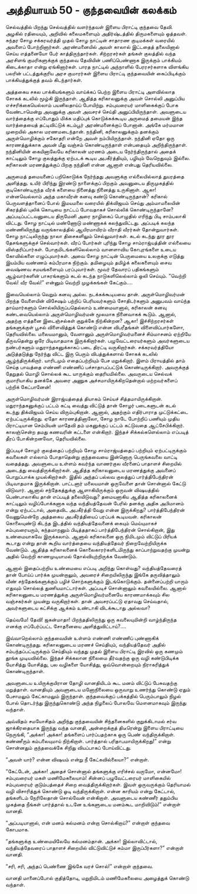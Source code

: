 # அத்தியாயம் 50 - குந்தவையின் கலக்கம்

செல்வத்தில் பிறந்து செல்வத்தில் வளர்ந்தவள் இளைய பிராட்டி குந்தவை தேவி. அழகில் ரதியையும், அறிவில் கலைமகளையும் அதிர்ஷ்டத்தில் திருமகளையும் ஒத்தவள். சுந்தர சோழ சக்கரவர்த்தி முதல் சோழ நாட்டின் சாதாரண குடிமக்கள் வரையில் அவளைப் போற்றினார்கள். அரண்மனையில் அவள் காலால் இட்டதைத் தலையினால் செய்ய எத்தனையோ பேர் காத்திருந்தார்கள். சிற்றரசர்கள் தங்கள் குலத்தில் வந்த அரசிளங் குமரிகளுக்குக் குந்தவை தேவியின் பணிப்பெண்ணாக இருக்கும் பாக்கியம் கிடைக்காதா என்று ஏங்கினார்கள். பாரத நாட்டில் அந்நாளில் பேரரசர்களாக விளங்கிய பலரின் பட்டத்துக்குரிய அரச குமாரர்கள் இளைய பிராட்டி குந்தவையின் கைப்பிடிக்கும் பாக்கியத்துக்குத் தவம் கிடந்தார்கள்.

அத்தகைய சகல பாக்கியங்களும் வாய்க்கப் பெற்ற இளைய பிராட்டி அளவில்லாத சோகக் கடலில் மூழ்கி இருந்தாள். ஆதித்த கரிகாலனுக்கு அவள் சொல்லி அனுப்பிய எச்சரிக்கையெல்லாம் பயனிலதாய்ப் போயிற்று. சம்புவரையர் மாளிகைக்குப் போக வேண்டாமென்று அவனுக்கு அவள் அவசரச் செய்தி அனுப்பியிருந்தாள். அவளுடைய வார்த்தைக்கு எப்போதும் மிக்க மதிப்புக் கொடுக்கக்கூடிய அருமைத் தமையன் இந்த வார்த்தையைத் தட்டிவிட்டுக் கடம்பூர் அரண்மனைக்குப் போனான். அங்கே மர்மமான முறையில் அகால மரணமடைந்தான். நந்தினி, கரிகாலனுக்கும் தனக்கும் அருள்மொழிக்கும் சகோதரி என்றே அவள் நம்பியிருந்தாள். நந்தினி ஏதோ ஒரு காரணத்துக்காக அவன் மீது வஞ்சம் கொண்டிருந்தாள் என்பதையும் அறிந்திருந்தாள். நந்தினியின் கையினாலேயே கரிகாலன் மரணம் அடைய நேர்ந்திருந்தால் அதைக் காட்டிலும் சோழ குலத்துக்கு ஏற்படக் கூடிய அபகீர்த்தியும், பழியும் வேறெதுவும் இல்லை. கரிகாலன் மரணத்துக்குப் பிறகு நந்தினி என்ன ஆனாள் என்பது தெரியவில்லை.

அருமைத் தமையனைப் பறிகொடுக்க நேர்ந்தது அவளுக்கு எல்லையில்லாத் துயரத்தை அளித்தது. உயிர் பிரிந்து இரண்டு நாளைக்குப் பிறகும் அவனுடைய திருமுகத்தில் குடிகொண்டிருந்த வீரக் களையை நினைத்து நினைத்து உருகினாள். ஆகா! என்னவெல்லாம் அந்த மகாவீரன் கனவு கண்டு கொண்டிருந்தான்? கரிகால் பெருவளத்தானைப் போல் இமயமலை வரையில் திக்விஜயம் செய்து அம்மாமலையின் சிகரத்தில் புலிக் கொடியை நாட்டப் போவதாகச் சொல்லிக் கொண்டிருந்தானே? அப்படிப்பட்டவனுடைய திருமேனி அரை நாழிகைப் பொழுதில் எரிந்து பிடி சாம்பலாகி விட்டது. சோழ நாட்டில் மண்ணோடு மண்ணாகக் கலந்துவிட்டது. அப்படிக் கலந்த மண்ணிலிருந்து வருங்காலத்தில் ஆயிரமாயிரம் வீராதி வீரர்கள் தோன்றுவார்கள். சோழ நாட்டிலிருந்து நாலா திசைகளிலும் செல்லுவார்கள். கடல் கடந்து தூர தூர தேசங்களுக்குச் செல்வார்கள். வீரப் போர்கள் புரிந்து சோழ சாம்ராஜ்யத்தின் எல்லையை விஸ்தரிப்பார்கள். போகுமிடங்களிலெல்லாம் வானளாவிய கோபுரங்களை உடைய கோவில்களை எழுப்புவார்கள். அவை சோழ நாட்டின் பெருமையை உலகுக்கு எடுத்து இயம்பிய வண்ணம் கம்பீரமாக நிற்கும். தமிழையும் தமிழ்க் கலைகளையும் சைவ வைஷ்ணவ சமயங்களையும் பரப்புவார்கள். மூவர் தேவாரப் பதிகங்களும் ஆழ்வார்களின் பாசுரங்களும் கடல் கடந்த நாடுகளிலெல்லாம் ஒலி செய்யும். &#8220;வெற்றி வேல்! வீர வேல்!&#8221; என்னும் வெற்றி முழக்கங்கள் கேட்கும்&#8230;.

இவையெல்லாம் வெறும் கனவு அல்ல. நடக்கக்கூடியவை தான். அருள்மொழிவர்மன் பிறந்த வேளையின் விசேஷம் பற்றிப் பெரியவர்களும் சோதிடர்களும் அனுபவம் வாய்ந்த தாய்மார்களும் சொல்லியிருப்பதெல்லாம் உண்மையானால், கரிகாலன் கனவு கண்டவையெல்லாம் அருள்மொழிவர்மன் மூலமாக நினைவாகக் கூடும். ஆனால், அதற்கு எத்தனை இடைஞ்சல்கள் குறுக்கே நிற்கின்றன? ஆகா! இச்சிற்றரசர்கள் தங்களுக்குள் பூசல் விளைவித்துக் கொண்டு என்ன விபரீதங்கள் விளைவிப்பார்களோ, தெரியவில்லை. மலையமானும், வேளானும் அருள்மொழிவர்மனைச் சிம்மாசனம் ஏற்றியே தீருவதென்று ஒரே பிடிவாதமாக இருக்கிறார்கள். பழுவேட்டரையர்களும் அவர்களுடைய நண்பர்களும் மதுராந்தகனுக்காகப் படை திரட்டி வருகிறார்கள். சக்கரவர்த்தியோ அடுத்தடுத்து நேர்ந்து விட்ட இரு பெரும் விபத்துக்களால் சோகக் கடலில் ஆழ்ந்திருக்கிறார். யாரிடமும் எதைப்பற்றியும் பேச மறுக்கிறார். இளம் பிராயத்தில் தாம் செய்த பாவத்தை எண்ணி எண்ணிப் பச்சாதாபப்பட்டுக் கொண்டிருக்கிறார். அவருக்குத் தேறுதல் மொழி சொல்லக் கூட யாருக்கும் தைரியமில்லை. அவருடைய செல்வக் குமாரியாகிய தனக்கே அவரை அணுக அச்சமாயிருக்கிறதென்றால் மற்றவர்களைப் பற்றிக் கேட்பானேன்!

அருள்மொழிவர்மன் இராஜ்யத்தைத் தியாகம் செய்யச் சித்தமாயிருக்கிறான். மதுராந்தகனுக்குப் பட்டம் கட்டி வைத்து விட்டுத் தான் சோழர் படைகளுடன் கடல் கடந்து திக்விஜயம் செய்ய விரும்புகிறான். ஆனால், அதற்கும் எதிர்பாராத முட்டுக்கட்டை ஏற்பட்டிருக்கிறது. ஏதோ காரணத்தினாலோ, சோழ நாடே போற்றிப் பணியும் முதிய பிராட்டியான செம்பியன் மாதேவி தம் மகனுக்குப் பட்டம் கட்டுவதை ஆட்சேபிக்கிறார். காலஞ்சென்ற தமது கணவரின் கட்டளை என்கிறார். இந்தச் சிக்கல்களெல்லாம் எப்படித் தீரப் போகின்றனவோ, தெரியவில்லை.

இப்படிச் சோழர் குலத்தைப் பற்றியும் சோழ சாம்ராஜ்யத்தைப் பற்றியும் ஏற்பட்டிருக்கும் கவலைகள் எல்லாம் போதாதென்று குந்தவையை இன்னொரு பெருங்கவலை வாட்டி வதைத்தது. அவளுடைய உள்ளம் கவர்ந்த வாணர்குல வீரனைப் பாதாளச் சிறையில் அடைத்து வைத்திருக்கிறார்கள். ஆதித்த கரிகாலனுடைய மரணத்துக்கு அவனைப் பொறுப்பாக்க முயல்கிறார்கள். இதில் அந்தப் பல்லவ குலத்துப் பார்த்திபேந்திரன் பிடிவாதமாக இருக்கிறான். பாட்டனார் மலையமான் ஒருவேளை தான் சொன்னால் கேட்டு விடுவார். ஆனால் சந்தேகத்துக்கு ஆளாகியிருக்கும் ஒருவன் விஷயத்தில் பெண்பாலாகிய தான் எப்படித் தலையிடுவது? தமையனாகிய ஆதித்த கரிகாலனைக் காட்டிலும் வழிப்போக்கனாக வந்த வந்தியத்தேவன் பேரில் தனக்கு அதிக அபிமானம் என்று ஏற்பட்டால், அதைவிட அபகீர்த்தி வேறு என்ன இருக்கிறது? பார்த்திபேந்திரன் வேணுமென்றே அத்தகைய அபகீர்த்தியைப் பரப்பக் கூடியவன். கரிகாலன் கொலையுண்டு கிடந்த இடத்தில் வந்தியத்தேவனைக் கையும் மெய்யுமாகச் சம்புவரையரும், கந்தமாறனும் பிடித்ததாகப் பார்த்திபேந்திரன் சொல்கிறான், இது உண்மையாகவே இருக்கலாம். ஆனால் கரிகாலனை ஒரு நிமிடமும் விட்டுப் பிரியக் கூடாது என்று தான் கூறிய வார்த்தையை வந்தியத்தேவர் நிறைவேற்றியிருக்க வேண்டும். ஆதித்த கரிகாலனைக் கொலைகாரர்களிடமிருந்து காப்பாற்றுவதற்கு முயன்று அதில் வெற்றி காணமுடியாமல் தோல்வியுற்றிருக்க வேண்டும்.

ஆனால் இதைப்பற்றிய உண்மையை எப்படி அறிந்து கொள்வது? வந்தியத்தேவரைத் தான் போய்ப் பார்க்க முயன்றாலும், அவரைச் சிறையிலிருந்து இங்கே தருவித்தாலும் வீண் சந்தேகங்களுக்கும் பழிச் சொற்களுக்கும் இடங்கொடுக்கும். தன்னைப்பற்றி யாரும் எதுவும் சொல்லத் துணியமாட்டார்கள். அப்படிச் சொன்னாலும் கவலையில்லை. ஆனால் கரிகாலனுடைய மரணத்துக்கு அருள்மொழிவர்மனையே காரணமாக்கவும் சில வஞ்சகர்கள் முயன்று வருகிறார்கள். தான் அவசரப்பட்டு ஏதாவது செய்வதால், அவர்களுடைய கட்சிக்கு ஆக்கம் உண்டாகி விடக்கூடாது அல்லவா?

தெய்வமே! தேவி! ஜகன்மாதா! பிறந்ததிலிருந்து ஒரு கவலையுமின்றி வாழ்ந்திருந்த எனக்கு எப்பேர்ப்பட்ட சோதனையை அளித்துவிட்டாய்?&#8230;.

இவ்வாறெல்லாம் குந்தவையின் உள்ளம் எண்ணி எண்ணிப் புண்ணாகிக் கொண்டிருந்தது. கரிகாலனுடைய மரணச் செய்தியும், வந்தியத்தேவர் அதில் சம்பந்தப்பட்டிருக்கும் செய்தியும் வந்தது முதல் இளைய பிராட்டி இரவில் ஒரு கணமும் தூங்க முடியவில்லை. இந்தச் சிக்கலான நிலைமை தீர்வதற்கு ஒரு வழி கண்டுபிடிக்க யோசித்து யோசித்து, பல வழிகளை யோசித்து, ஒவ்வொன்றையும் நிராகரித்துக் கொண்டிருந்தாள்.

அவளுடைய உயிருக்குயிரான தோழி வானதியிடம் கூட மனம் விட்டுப் பேசுவதற்கு மறுத்தாள். வானதியும் அவளுடைய மனோநிலையை ஒருவாறு உணர்ந்து கொண்டு ஏதும் பேசாமலும் கேட்காமலும் இருந்தாள். குந்தவைக்குப் பக்கத்தில் பெரும்பாலும் நிழல் போல் தொடர்ந்து இருந்துகொண்டு அந்த நிழலைப் போலவே மௌனமாகவும் இருந்து வந்தாள்.

அவ்விதம் சமயோசிதம் அறிந்து குந்தவையின் சிந்தனைகளில் குறுக்கிடாமல் சர்வ ஜாக்கிரதையாக இருந்து வந்த வானதி, அன்றைக்குத் திடீரென்று இளைய பிராட்டியை நெருங்கி, &#8220;அக்கா! அக்கா! தங்களைப் பார்ப்பதற்காக ஒரு பெண் வந்திருக்கிறாள். கண்ணீரும் கம்பலையுமாய் நிற்கிறாள். பார்த்தால் பரிதாபமாயிருக்கிறது!&#8221; என்று சொன்னதும் குந்தவைக்கே சிறிது வியப்பாகப் போய்விட்டது.

&#8220;அவள் யார்? என்ன விஷயம் என்று நீ கேட்கவில்லையா?&#8221; என்றாள்.

&#8220;கேட்டேன், அக்கா! அதைச் சொன்னால் தங்களுக்கு எரிச்சல் வருமோ, என்னமோ! சம்புவரையர் மகள் மணிமேகலையாம்! சின்னப் பழுவேட்டரையர் மாளிகையில் சம்புவரையர் குடும்பத்தைச் சிறை வைத்திருக்கிறார்கள். இவள் ஒருவருக்கும் தெரியாமல் வழி விசாரித்துக் கொண்டு ஓடி வந்திருக்கிறாள். என்ன காரியம் என்று கேட்டால், தங்களிடம் நேரிலேதான் சொல்வேன் என்கிறாள். அவளுடைய கண்ணீர் ததும்பிய முகத்தை நீங்கள் பார்த்தால் உடனே உங்களுடைய மனம்கூட மாறிவிடும்!&#8221; என்றாள் வானதி.

&#8220;அப்படியானால், என் மனம் கல்மனம் என்றா சொல்கிறாய்?&#8221; என்றாள் குந்தவை கோபமாக.

&#8220;தங்களுக்கு உண்மையிலேயே கல்மனம்தான். அக்கா! இல்லாவிட்டால், வந்தியத்தேவரைப் பாதாளச் சிறையில் விட்டுவிட்டுச் சும்மா இருப்பீர்களா?&#8221; என்றாள் வானதி.

&#8220;சரி, சரி, அந்தப் பெண்ணை இங்கே வரச் சொல்!&#8221; என்றாள் குந்தவை.

வானதி மானைப்போல் குதித்தோடி, மறுநிமிடம் மணிமேகலையை அழைத்துக் கொண்டு வந்தாள்.